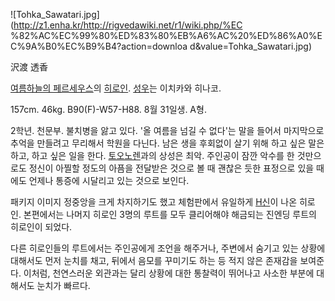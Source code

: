 ![Tohka_Sawatari.jpg](http://z1.enha.kr/http://rigvedawiki.net/r1/wiki.php/%EC
%82%AC%EC%99%80%ED%83%80%EB%A6%AC%20%ED%86%A0%EC%9A%B0%EC%B9%B4?action=downloa
d&value=Tohka_Sawatari.jpg)

  
沢渡 透香

[여름하늘의 페르세우스](%EC%97%AC%EB%A6%84%ED%95%98%EB%8A%98%EC%9D%98%20%ED%8E%98%EB%A5%B4%EC%84%B8%EC%9A%B0%EC%8A%A4.md)의
[히로인](%ED%9E%88%EB%A1%9C%EC%9D%B8.md). [성우](%EC%84%B1%EC%9A%B0.md)는 이치카와
히나코.

157cm. 46kg. B90(F)-W57-H88. 8월 31일생. A형.

2학년. 천문부. 불치병을 앓고 있다. '올 여름을 넘길 수 없다'는 말을 들어서 마지막으로 추억을 만들려고 무리해서 학원을 다닌다. 남은
생을 후회없이 살기 위해 하고 싶은 말은 하고, 하고 싶은 일을 한다. [토오노렌](%ED%86%A0%EC%98%A4%EB%85%B8%20%EB%A0%8C.md)과의 상성은 최악. 주인공이 잠깐 악수를 한
것만으로도 정신이 아찔할 정도의 아픔을 전달받은 것으로 볼 때 괜찮은 듯한 표정으로 있을 때에도 언제나 통증에 시달리고 있는 것으로 보인다.

패키지 이미지 정중앙을 크게 차지하기도 했고 체험판에서 유일하게 [H신](H%EC%8B%A0.md)이 나온 히로인. 본편에서는 나머지
히로인 3명의 루트를 모두 클리어해야 해금되는 진엔딩 루트의 히로인이 되었다.

다른 히로인들의 루트에서는 주인공에게 조언을 해주거나, 주변에서 숨기고 있는 상황에 대해서도 먼저 눈치를 채고, 뒤에서 음모를 꾸미기도 하는
등 적지 않은 존재감을 보여준다. 이처럼, 천연스러운 외관과는 달리 상황에 대한 통찰력이 뛰어나고 사소한 부분에 대해서도 눈치가 빠르다.

